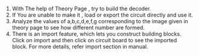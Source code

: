 1. With The help of Theory Page , try to build the decoder.
2. If You are unable to make it , load or export the circuit directly and use it.
3. Analyze the values of a,b,c,d,e,f,g corresponding to the image given in theory page to see how different number are formed.
4. There is an import feature, which lets you construct building blocks. Click on import and then click on circuit board to see the imported block. For more details, refer import section in manual.

